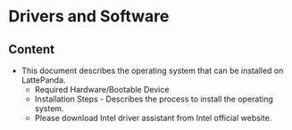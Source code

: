 # Drivers and Software

## Content
* This document describes the operating system that can be installed on LattePanda.
  * Required Hardware/Bootable Device
  * Installation Steps - Describes the process to install the operating system.
  * Please download Intel driver assistant  from Intel official website.

